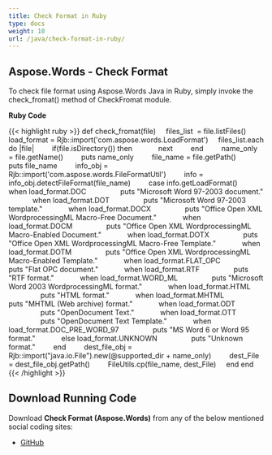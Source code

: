 ```yaml
---
title: Check Format in Ruby
type: docs
weight: 10
url: /java/check-format-in-ruby/
---
```


## **Aspose.Words - Check Format**

To check file format using Aspose.Words Java in Ruby, simply invoke the check_fromat() method of CheckFromat module.

**Ruby Code**

{{< highlight ruby >}}
def check_fromat(file)
    files_list  = file.listFiles()
    load_format = Rjb::import('com.aspose.words.LoadFormat')
    files_list.each do |file|
        if(file.isDirectory()) then
            next
        end
        name_only  = file.getName()
        puts name_only
        file_name = file.getPath()
        puts file_name
        info_obj = Rjb::import('com.aspose.words.FileFormatUtil')
        info = info_obj.detectFileFormat(file_name)
        case info.getLoadFormat()
            when load_format.DOC
                puts "Microsoft Word 97-2003 document."
            when load_format.DOT
                puts "Microsoft Word 97-2003 template."
            when load_format.DOCX
                puts "Office Open XML WordprocessingML Macro-Free Document."
            when load_format.DOCM
                puts "Office Open XML WordprocessingML Macro-Enabled Document."
            when load_format.DOTX
                puts "Office Open XML WordprocessingML Macro-Free Template."
            when load_format.DOTM
                puts "Office Open XML WordprocessingML Macro-Enabled Template."
            when load_format.FLAT_OPC
                puts "Flat OPC document."
            when load_format.RTF
                puts "RTF format."
            when load_format.WORD_ML
                puts "Microsoft Word 2003 WordprocessingML format."
            when load_format.HTML
                puts "HTML format."
            when load_format.MHTML
                puts "MHTML (Web archive) format."
            when load_format.ODT
                puts "OpenDocument Text."
            when load_format.OTT
                puts "OpenDocument Text Template."
            when load_format.DOC_PRE_WORD_97
                puts "MS Word 6 or Word 95 format."
            else load_format.UNKNOWN
                puts "Unknown format."
        end
        dest_file_obj = Rjb::import("java.io.File").new(@supported_dir + name_only)
        dest_File = dest_file_obj.getPath()
        FileUtils.cp(file_name, dest_File)
    end
end
{{< /highlight >}}

## **Download Running Code**

Download **Check Format (Aspose.Words)** from any of the below mentioned social coding sites:

- [GitHub](https://github.com/aspose-words/Aspose.Words-for-Java/blob/master/Plugins/Aspose_Words_Java_for_Ruby/lib/asposewordsjavaforruby/checkformat.rb)

